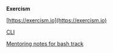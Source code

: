 **Exercism**

[https://exercism.io](https://exercism.io)

[CLI](https://exercism.io/cli)

[Mentoring notes for bash track](https://github.com/glennj/exercism.io/blob/master/bash/mentor.notes.md)
